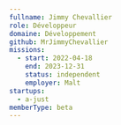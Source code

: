 ```yaml
---
fullname: Jimmy Chevallier
role: Développeur
domaine: Développement
github: MrJimmyChevallier
missions:
  - start: 2022-04-18
    end: 2023-12-31
    status: independent
    employer: Malt
startups:
  - a-just
memberType: beta
---
```

